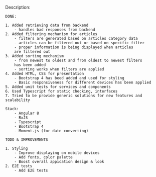 Description:

    DONE:

    1. Added retrieving data from backend
        - handles bad responses from backend
    2. Added filtering mechanism for articles
        - filters are generated based on articles category data
        - articles can be filtered out or based on specific filter
        - proper information is being displayed when articles
        are filtered out
    3. Added sorting mechanism
        - from newest to oldest and from oldest to newest filters
        has been added
        - sorting works when filters are applied
    4. Added HTML, CSS for presentation
        - Bootstrap 4 has beed added and used for styling
        - Basic responsiveness for different devices has been applied
    5. Added unit tests for services and components
    6. Used Typescript for static checking, interfaces
    7. Tried to be provide generic solutions for new features and scalability

    Stack:
        - Angular 8
        - RxJS
        - Typescript
        - Bootstrap 4
        - Moment.js (for date converting)
    
    TODO & IMPROVEMENTS
    
    1. Styling
        - Improve displaying on mobile devices
        - Add fonts, color palette
        - Boost overall appication design & look
    2. E2E tests
        - Add E2E tests